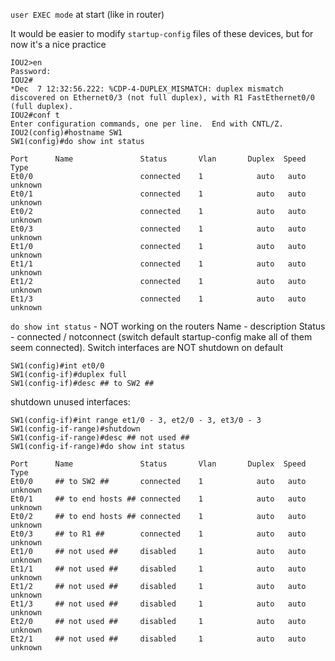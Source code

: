 `user EXEC mode` at start (like in router)

It would be easier to modify `startup-config` files of these devices, but for now it's a nice practice

```
IOU2>en
Password:
IOU2#
*Dec  7 12:32:56.222: %CDP-4-DUPLEX_MISMATCH: duplex mismatch discovered on Ethernet0/3 (not full duplex), with R1 FastEthernet0/0 (full duplex).
IOU2#conf t
Enter configuration commands, one per line.  End with CNTL/Z.
IOU2(config)#hostname SW1
SW1(config)#do show int status

Port      Name               Status       Vlan       Duplex  Speed Type
Et0/0                        connected    1            auto   auto unknown
Et0/1                        connected    1            auto   auto unknown
Et0/2                        connected    1            auto   auto unknown
Et0/3                        connected    1            auto   auto unknown
Et1/0                        connected    1            auto   auto unknown
Et1/1                        connected    1            auto   auto unknown
Et1/2                        connected    1            auto   auto unknown
Et1/3                        connected    1            auto   auto unknown
```

`do show int status` - NOT working on the routers
	Name - description
	Status - connected / notconnect  (switch default startup-config make all of them seem connected).
	Switch interfaces are NOT shutdown on default


```
SW1(config)#int et0/0
SW1(config-if)#duplex full
SW1(config-if)#desc ## to SW2 ##
```

shutdown unused interfaces:
```
SW1(config-if)#int range et1/0 - 3, et2/0 - 3, et3/0 - 3
SW1(config-if-range)#shutdown
SW1(config-if-range)#desc ## not used ##
SW1(config-if-range)#do show int status

Port      Name               Status       Vlan       Duplex  Speed Type
Et0/0     ## to SW2 ##       connected    1            auto   auto unknown
Et0/1     ## to end hosts ## connected    1            auto   auto unknown
Et0/2     ## to end hosts ## connected    1            auto   auto unknown
Et0/3     ## to R1 ##        connected    1            auto   auto unknown
Et1/0     ## not used ##     disabled     1            auto   auto unknown
Et1/1     ## not used ##     disabled     1            auto   auto unknown
Et1/2     ## not used ##     disabled     1            auto   auto unknown
Et1/3     ## not used ##     disabled     1            auto   auto unknown
Et2/0     ## not used ##     disabled     1            auto   auto unknown
Et2/1     ## not used ##     disabled     1            auto   auto unknown
```